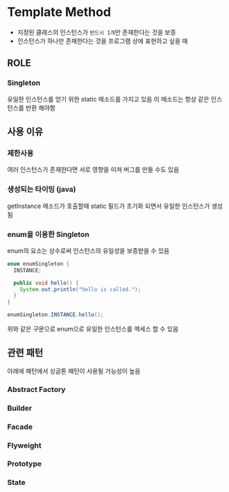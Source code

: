# Template Method

- 지정된 클래스의 인스턴스가 `반드시 1개`만 존재한다는 것을 보증
- 인스턴스가 하나만 존재한다는 것을 프로그램 상에 표현하고 싶을 때

## ROLE

### Singleton

유일한 인스턴스를 얻기 위한 static 메소드를 가지고 있음
이 메소드는 항상 같은 인스턴스를 반환 해야함

## 사용 이유

### 제한사용

여러 인스턴스가 존재한다면 서로 영향을 미쳐 버그를 만들 수도 있음

### 생성되는 타이밍 (java)

getInstance 메소드가 호출할때 static 필드가 초기화 되면서 유일한 인스턴스가 생성됨

### enum을 이용한 Singleton

enum의 요소는 상수로써 인스턴스의 유일성을 보증받을 수 있음

```java
enum enumSingleton {
  INSTANCE;

  public void hello() {
    System.out.println("hello is called.");
  }
}

enumSingleton.INSTANCE.hello();
```

위와 같은 구문으로 enum으로 유일한 인스턴스를 액세스 할 수 있음

## 관련 패턴

아래에 패턴에서 싱글톤 패턴이 사용될 가능성이 높음

### Abstract Factory

### Builder

### Facade

### Flyweight

### Prototype

### State
